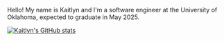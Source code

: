 Hello!
My name is Kaitlyn and I'm a software engineer at the University of Oklahoma, expected to graduate in May 2025. 

[![Kaitlyn's GitHub stats](https://github-readme-stats.vercel.app/api?username=kpe03)](https://github.com/kpe03/github-readme-stats)
